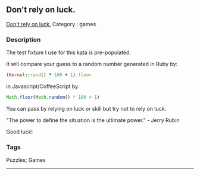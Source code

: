 ## Don't rely on luck.
[Don't rely on luck.](https://www.codewars.com/kata/dont-rely-on-luck)
Category : games

### Description
The test fixture I use for this kata is pre-populated.

It will compare your guess to a random number generated in Ruby by:
```ruby 
(Kernel::rand() * 100 + 1).floor
```
in Javascript/CoffeeScript by:
```javascript
Math.floor(Math.random() * 100 + 1)
```

You can pass by relying on luck or skill but try not to rely on luck.

"The power to define the situation is the ultimate power." - Jerry Rubin

Good luck!

### Tags
Puzzles; Games

- - -

